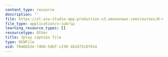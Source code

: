 ```yaml
---
content_type: resource
description: ''
file: https://ol-ocw-studio-app-production.s3.amazonaws.com/courses/8-01sc-classical-mechanics-fall-2016/f0a6b52e74b05dbfc2301b2472c8f414_0qEIs6ie2q8.srt
file_type: application/x-subrip
learning_resource_types: []
resourcetype: Other
title: 3play caption file
type: OCWFile
uid: f0a6b52e-74b0-5dbf-c230-1b2472c8f414
---
```


